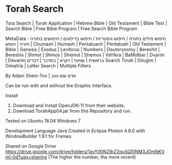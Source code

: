 # Torah Search
Tora Search | Torah Application | Hebrew Bible | Old Testament | Bible Text | Search Bible | Free Bible Program | Free Search Bible Program

MetaData -
חיפוש מילים בתורה / חיפוש גימטריות / חיפוש בדילוגים / חיפושים בתורה 
תורה | חומש | Chumash | Humash | Pentatuach | Pentatuah | Old Testament | Bible | Genesis | Exodus | Leviticus |
Numbers | Deuteronomy | Bereshit | Bereshis | Shmot | Shmos | Shemot | Shemos | VaYikra | BaMidbar | Dvarim | Devarim
בראשית | שמות | ויקרא | במדבר | דברים 
Search Torah | Dilugim | Gimatria | Letter Search | Multiple Filters

By
Adam Shem-Tov | אדם שם-טוב

Can be run with and without the Graphic Interface.

Install
1) Download and Install OpenJDK-11 from their website.
2) Download TorahApp04.jar from this Repository and run.

Tested on
Ubuntu 18.04
Windows 7

Development
Language Java
Created in Eclipse Photon 4.8.0 with WindowBuilder 1.9.1 for Frames

Shared on Google Drive https://drive.google.com/drive/folders/1avYlXtNZ8rZ2quSQ5INM3JOmNKVml-0d?usp=sharing
(The higher the number, the more recent)
